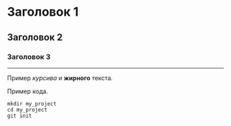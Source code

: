 # Заголовок 1

## Заголовок 2

### Заголовок 3

---

Пример _курсива_ и **жирного** текста.

Пример кода.
```
mkdir my_project
cd my_project
git init
```